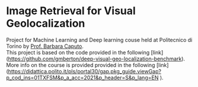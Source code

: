 # Image Retrieval for Visual Geolocalization
Project for Machine Learning and Deep learning couse held at Politecnico di Torino by [Prof. Barbara Caputo](https://scholar.google.com/citations?user=mHbdIAwAAAAJ).
</br>
This project is based on the code provided in the following [link] (https://github.com/gmberton/deep-visual-geo-localization-benchmark).
</br>
More info on the course is provided provided in the following [link] (https://didattica.polito.it/pls/portal30/gap.pkg_guide.viewGap?p_cod_ins=01TXFSM&p_a_acc=2021&p_header=S&p_lang=EN
). 


